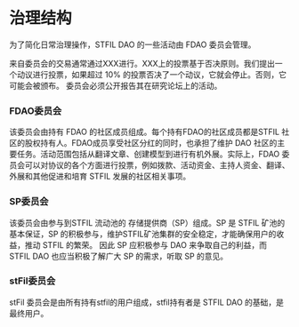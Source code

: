 # 治理结构

为了简化日常治理操作，STFIL DAO 的一些活动由 FDAO 委员会管理。

来自委员会的交易通常通过XXX进行。XXX上的投票基于否决原则。我们提出一个动议进行投票，如果超过 10% 的投票否决了一个动议，它就会停止。否则，它可能会被颁布。
委员会必须公开报告其在研究论坛上的活动。

### FDAO委员会

该委员会由持有 FDAO 的社区成员组成。每个持有FDAO的社区成员都是STFIL 社区的股权持有人。FDAO成员享受社区分红的同时，也承担了维护 DAO 社区的主要任务。活动范围包括从翻译文章、创建模型到进行有机外展。实际上，FDAO 委员会可以对协议的各个方面进行投票，例如拨款、活动资金、主持人资金、翻译、外展和其他促进和培育 STFIL 发展的社区相关事项。

### SP委员会

该委员会由参与到STFIL 流动池的 存储提供商（SP）组成。SP 是 STFIL 矿池的基本保证，SP 的积极参与，维护STFIL矿池集群的安全稳定，才能确保用户的收益，推动 STFIL 的繁荣。 因此 SP 应积极参与 DAO 来争取自己的利益，而 STFIL DAO 也应当积极了解广大 SP 的需求，听取 SP 的意见。

### stFil委员会

stFil 委员会是由所有持有stfil的用户组成，stfil持有者是 STFIL DAO 的基础，是最终用户。
